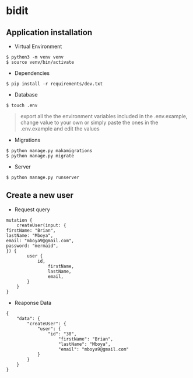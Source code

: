 # bidit

## Application installation

- Virtual Environment

```
$ python3 -m venv venv
$ source venv/bin/activate
```

- Dependencies

```
$ pip install -r requirements/dev.txt
```

- Database

```
$ touch .env
```
> export all the the environment variables included in the .env.example, change value to your own
> or simply paste the ones in the .env.example and edit the values

- Migrations

```
$ python manage.py makamigrations
$ python manage.py migrate
```

- Server

```
$ python manage.py runserver
```

## Create a new user

- Request query

```
mutation {
    createUser(input: {
firstName: "Brian",
lastName: "Mboya",
email: "mboya9@gmail.com",
password: "mermaid",
}) {
        user {
            id,
                firstName,
                lastName,
                email,
        }
    }
}
```

- Reaponse Data

```
{
    "data": {
        "createUser": {
            "user": {
                "id": "30",
                    "firstName": "Brian",
                    "lastName": "Mboya",
                    "email": "mboya9@gmail.com"
            }
        }
    }
}
```

